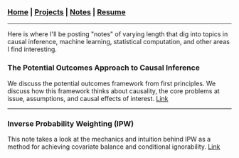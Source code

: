 ### [Home](README.md) | [Projects](Projects.md) | [Notes](Notes.md) | [Resume](docs/Adam_R_Rohde_Resume.pdf)


---

Here is where I'll be posting "notes" of varying length that dig into topics in causal inference, machine learning, statistical computation, and other areas I find interesting.


### The Potential Outcomes Approach to Causal Inference
We discuss the potential outcomes framework from first principles. We discuss how this framework thinks about causality, the core problems at issue, assumptions, and causal effects of interest.  [Link](https://adam-rohde.github.io/Notes/Potential-Outcomes-Framework--2021-10-13-.html) 

--- 

### Inverse Probability Weighting (IPW)
This note takes a look at the mechanics and intuition behind IPW as a method for achieving covariate balance and conditional ignorability. [Link](____https://adam-rohde.github.io/Notes/IPW--2021-10-13-.html) 
